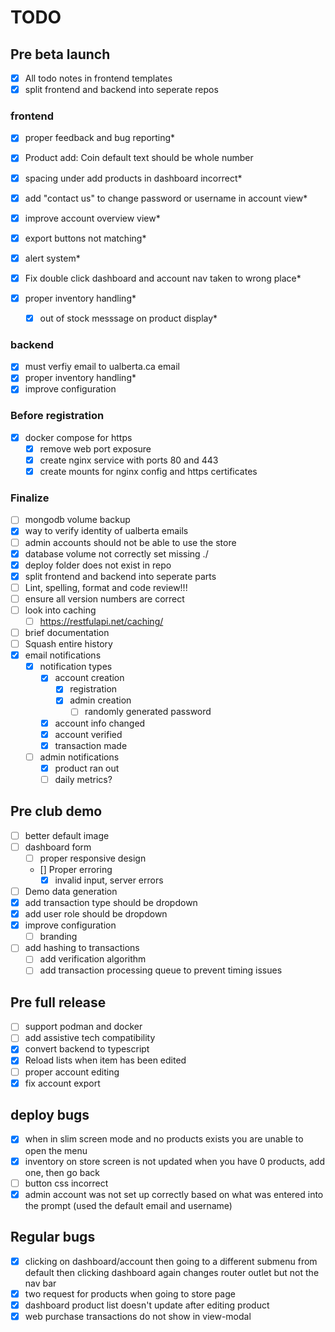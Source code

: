 # TODO

## Pre beta launch

- [x] All todo notes in frontend templates
- [x] split frontend and backend into seperate repos

### frontend

- [x] proper feedback and bug reporting*
- [x] Product add: Coin default text should be whole number
- [x] spacing under add products in dashboard incorrect*
- [x] add "contact us" to change password or username in account view*
- [x] improve account overview view*
- [x] export buttons not matching*

- [x] alert system*
- [x] Fix double click dashboard and account nav taken to wrong place*
- [x] proper inventory handling*
  - [x] out of stock messsage on product display*

### backend

- [x] must verfiy email to ualberta.ca email
- [x] proper inventory handling*
- [x] improve configuration

### Before registration

- [x] docker compose for https
  - [x] remove web port exposure
  - [x] create nginx service with ports 80 and 443
  - [x] create mounts for nginx config and https certificates

### Finalize

- [ ] mongodb volume backup
- [x] way to verify identity of ualberta emails
- [ ] admin accounts should not be able to use the store
- [x] database volume not correctly set missing ./
- [x] deploy folder does not exist in repo
- [x] split frontend and backend into seperate parts
- [ ] Lint, spelling, format and code review!!!
- [ ] ensure all version numbers are correct
- [ ] look into caching
  - [ ] <https://restfulapi.net/caching/>
- [ ] brief documentation
- [ ] Squash entire history
- [x] email notifications
  - [x] notification types
    - [x] account creation
      - [x] registration
      - [x] admin creation
        - [ ] randomly generated password
    - [x] account info changed
    - [x] account verified
    - [x] transaction made
  - [ ] admin notifications
    - [x] product ran out
    - [ ] daily metrics?

## Pre club demo

- [ ] better default image
- [ ] dashboard form
  - [ ] proper responsive design
  - [] Proper erroring
    - [x] invalid input, server errors
- [ ] Demo data generation
- [x] add transaction type should be dropdown
- [x] add user role should be dropdown
- [x] improve configuration
  - [ ] branding
- [ ] add hashing to transactions
  - [ ] add verification algorithm
  - [ ] add transaction processing queue to prevent timing issues

## Pre full release

- [ ] support podman and docker
- [ ] add assistive tech compatibility
- [x] convert backend to typescript
- [x] Reload lists when item has been edited
- [ ] proper account editing
- [x] fix account export

## deploy bugs

- [x] when in slim screen mode and no products exists you are unable to open the menu
- [x] inventory on store screen is not updated when you have 0 products, add one, then go back
- [ ] button css incorrect
- [x] admin account was not set up correctly based on what was entered into the prompt (used the default email and username)

## Regular bugs

- [x] clicking on dashboard/account then going to a different submenu from default then clicking dashboard again changes router outlet but not the nav bar
- [x] two request for products when going to store page
- [x] dashboard product list doesn't update after editing product
- [x] web purchase transactions do not show in view-modal